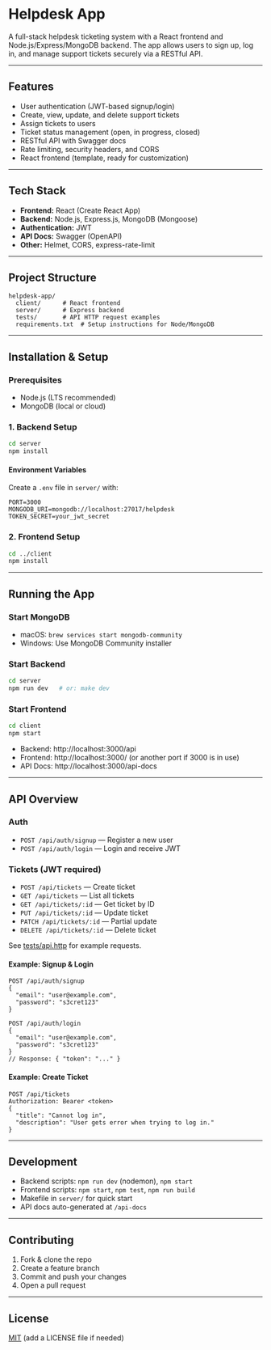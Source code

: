 # Helpdesk App

A full-stack helpdesk ticketing system with a React frontend and Node.js/Express/MongoDB backend. The app allows users to sign up, log in, and manage support tickets securely via a RESTful API.

---

## Features

- User authentication (JWT-based signup/login)
- Create, view, update, and delete support tickets
- Assign tickets to users
- Ticket status management (open, in progress, closed)
- RESTful API with Swagger docs
- Rate limiting, security headers, and CORS
- React frontend (template, ready for customization)

---

## Tech Stack

- **Frontend:** React (Create React App)
- **Backend:** Node.js, Express.js, MongoDB (Mongoose)
- **Authentication:** JWT
- **API Docs:** Swagger (OpenAPI)
- **Other:** Helmet, CORS, express-rate-limit

---

## Project Structure

```
helpdesk-app/
  client/      # React frontend
  server/      # Express backend
  tests/       # API HTTP request examples
  requirements.txt  # Setup instructions for Node/MongoDB
```

---

## Installation & Setup

### Prerequisites

- Node.js (LTS recommended)
- MongoDB (local or cloud)

### 1. Backend Setup

```sh
cd server
npm install
```

#### Environment Variables

Create a `.env` file in `server/` with:

```
PORT=3000
MONGODB_URI=mongodb://localhost:27017/helpdesk
TOKEN_SECRET=your_jwt_secret
```

### 2. Frontend Setup

```sh
cd ../client
npm install
```

---

## Running the App

### Start MongoDB

- macOS: `brew services start mongodb-community`
- Windows: Use MongoDB Community installer

### Start Backend

```sh
cd server
npm run dev   # or: make dev
```

### Start Frontend

```sh
cd client
npm start
```

- Backend: http://localhost:3000/api
- Frontend: http://localhost:3000/ (or another port if 3000 is in use)
- API Docs: http://localhost:3000/api-docs

---

## API Overview

### Auth

- `POST /api/auth/signup` — Register a new user
- `POST /api/auth/login` — Login and receive JWT

### Tickets (JWT required)

- `POST /api/tickets` — Create ticket
- `GET /api/tickets` — List all tickets
- `GET /api/tickets/:id` — Get ticket by ID
- `PUT /api/tickets/:id` — Update ticket
- `PATCH /api/tickets/:id` — Partial update
- `DELETE /api/tickets/:id` — Delete ticket

See [tests/api.http](tests/api.http) for example requests.

#### Example: Signup & Login

```http
POST /api/auth/signup
{
  "email": "user@example.com",
  "password": "s3cret123"
}

POST /api/auth/login
{
  "email": "user@example.com",
  "password": "s3cret123"
}
// Response: { "token": "..." }
```

#### Example: Create Ticket

```http
POST /api/tickets
Authorization: Bearer <token>
{
  "title": "Cannot log in",
  "description": "User gets error when trying to log in."
}
```

---

## Development

- Backend scripts: `npm run dev` (nodemon), `npm start`
- Frontend scripts: `npm start`, `npm test`, `npm run build`
- Makefile in `server/` for quick start
- API docs auto-generated at `/api-docs`

---

## Contributing

1. Fork & clone the repo
2. Create a feature branch
3. Commit and push your changes
4. Open a pull request

---

## License

[MIT](LICENSE) (add a LICENSE file if needed)
